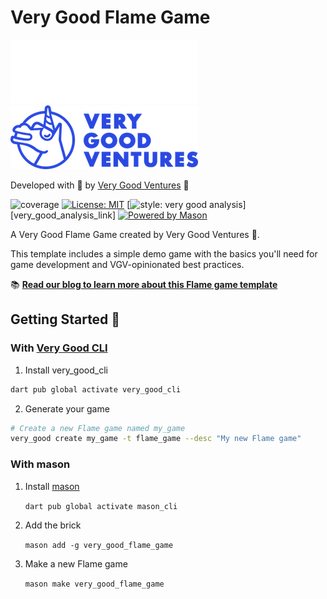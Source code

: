 # Very Good Flame Game

[![Very Good Ventures][logo_white]][very_good_ventures_link_dark]
[![Very Good Ventures][logo_black]][very_good_ventures_link_light]

Developed with 💙 by [Very Good Ventures][very_good_ventures_link] 🦄

![coverage][coverage_badge]
[![License: MIT][license_badge]][license_link]
[![style: very good analysis][very_good_analysis_badge]][very_good_analysis_link]
[![Powered by Mason](https://img.shields.io/endpoint?url=https%3A%2F%2Ftinyurl.com%2Fmason-badge)](https://github.com/felangel/mason)

A Very Good Flame Game created by Very Good Ventures 🦄. 

This template includes a simple demo game with the basics you'll need for game development and VGV-opinionated best practices.

📚 [**Read our blog to learn more about this Flame game template**][blog]

## Getting Started 🚀

### With [Very Good CLI][cli]

1. Install very_good_cli

```sh
dart pub global activate very_good_cli
```

2. Generate your game
```sh
# Create a new Flame game named my_game
very_good create my_game -t flame_game --desc "My new Flame game"
```

### With mason

1. Install [mason][mason_link]

   `dart pub global activate mason_cli`

2. Add the brick

   `mason add -g very_good_flame_game`

3. Make a new Flame game

   `mason make very_good_flame_game`

[blog]: https://verygood.ventures/blog/generate-a-game-with-our-new-template
[cli]: https://github.com/VeryGoodOpenSource/very_good_cli
[coverage_badge]: src/very_good_dart_package/coverage_badge.svg
[license_badge]: https://img.shields.io/badge/license-MIT-blue.svg
[license_link]: https://opensource.org/licenses/MIT
[logo_black]: https://raw.githubusercontent.com/VGVentures/very_good_brand/main/styles/README/vgv_logo_black.png#gh-light-mode-only
[logo_white]: https://raw.githubusercontent.com/VGVentures/very_good_brand/main/styles/README/vgv_logo_white.png#gh-dark-mode-only
[mason_link]: https://github.com/felangel/mason
[very_good_analysis_badge]: https://img.shields.io/badge/style-very_good_analysis-B22C89.svg
[very_good_ventures_link]: https://verygood.ventures
[very_good_ventures_link_light]: https://verygood.ventures#gh-light-mode-only
[very_good_ventures_link_dark]: https://verygood.ventures#gh-dark-mode-only
